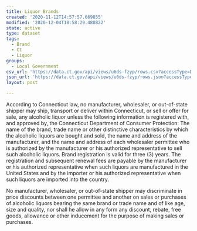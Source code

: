 ```yaml
---
title: Liquor Brands
created: '2020-11-12T14:57:57.669855'
modified: '2020-12-04T18:58:29.488822'
state: active
type: dataset
tags:
  - Brand
  - Ct
  - Liquor
groups:
  - Local Government
csv_url: 'https://data.ct.gov/api/views/u6ds-fzyp/rows.csv?accessType=DOWNLOAD'
json_url: 'https://data.ct.gov/api/views/u6ds-fzyp/rows.json?accessType=DOWNLOAD'
layout: post

---
```

According to Connecticut law, no manufacturer, wholesaler, or out-of-state shipper may ship, transport or deliver within Connecticut, or sell or offer for sale, any alcoholic liquor unless the following information is registered with, and approved by, the Connecticut Department of Consumer Protection:
The name of the brand, trade name or other distinctive characteristics by which the alcoholic liquors are bought and sold,
the name and address of the manufacturer, and
the name and address of each wholesaler permittee who is authorized by the manufacturer or his authorized representative to sell such alcoholic liquors.
Brand registration is valid for three (3) years. The registration and subsequent renewal fees are payable by the manufacturer or his authorized representative when such liquors are manufactured in the United States and by the importer or his authorized representative when such liquors are imported into the country.

No manufacturer, wholesaler, or out-of-state shipper may discriminate in price discounts between one permittee and another on sales or purchases of alcoholic liquors bearing the same brand or trade name and of like age, size and quality, nor shall he allow in any form any discount, rebate, free goods, allowance or other inducement for the purpose of making sales or purchases.
